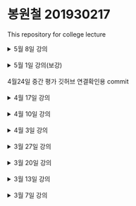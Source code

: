 # 봉원철 201930217

This repository for college lecture
<br>
<details>
<summary>5월 8일 강의</summary>
Arguments 전달

React 컴포넌트에는 `props`라고 불리는 속성을 통해 인자를 전달합니다. 이를 통해 컴포넌트가 데이터를 받고 그에 따라 동작하도록 할 수 있습니다.

```jsx
const MyComponent = (props) => {
  return <div>{props.name}</div>;
}

ReactDOM.render(<MyComponent name="John" />, document.getElementById('root'));
```

조건부 렌더링

React에서는 조건에 따라 다른 엘리먼트를 렌더링할 수 있습니다. 이를 통해 동적으로 UI를 제어할 수 있습니다.

```jsx
const MyComponent = (props) => {
  if (props.isLoggedIn) {
    return <div>Welcome, {props.username}!</div>;
  } else {
    return <div>Please log in.</div>;
  }
}

ReactDOM.render(<MyComponent isLoggedIn={true} username="John" />, document.getElementById('root'));

```
엘리먼트 변수

React에서는 JSX를 사용하여 엘리먼트를 변수에 할당할 수 있습니다. 이를 통해 코드를 더 간결하게 만들고 가독성을 높일 수 있습니다.

```js
const title = <h1>Hello, world!</h1>;

ReactDOM.render(title, document.getElementById('root'));
```
</details>

<br>
<details>

<summary>5월 1일 강의(보강)</summary>


1. useState:
- useState는 React에서 상태를 관리하기 위한 Hook입니다.
- 함수 컴포넌트 내에서 상태를 추가할 수 있게 해줍니다.
- 일반적으로 이전 클래스 기반 컴포넌트에서의 this.state와 this.setState에 해당합니다.
- useState는 배열을 반환하며, 첫 번째 요소는 상태 값이고, 두 번째 요소는 상태를 업데이트하는 함수입니다.

2. useEffect:
- useEffect는 React 컴포넌트가 렌더링될 때마다 특정 작업을 수행하도록 설정하는 Hook입니다.
- 주로 데이터 가져오기, 구독 설정, 수동으로 React 컴포넌트를 업데이트하는 등의 작업을 처리할 때 사용됩니다.
- 클래스 컴포넌트의 라이프사이클 메서드인 componentDidMount, componentDidUpdate, componentWillUnmount 등을 대체합니다.
- useEffect의 콜백 함수는 컴포넌트가 렌더링될 때마다 실행되며, 선택적으로 종속성 배열을 지정하여 특정 값이 변경될 때만 실행되도록 제어할 수 있습니다.

3. 이벤트 핸들링:
- DOM에서 클릭 이벤트를 처리하는 예제 코드
```jsx
<button onclick="activate()">
  Activate
</button>
```
- React에서 클릭 이벤트를 처리하는 예제 코드
```jsx
<button onClick={activate}>
  Activate
</button>
```
<br>

</details><br>
4월24일 중간 평가 깃허브 연결확인용 commit
<br><br>
<details>
<summary>4월 17일 강의</summary>

훅이란?
- 훅(Hook)은 React의 새로운 기능 중 하나로, 함수 컴포넌트에서 상태(state) 및 다른 React 기능을 사용할 수 있게 해줍니다.

useState
- useState 훅은 React 컴포넌트에서 상태를 추가할 수 있도록 해주는 특별한 함수입니다. 이를 통해 함수 컴포넌트에서도 상태를 관리할 수 있게 됩니다.

```jsx
import React, { useState } from 'react';

function ExampleComponent() {
  const [count, setCount] = useState(0);

  return (
    <div>
      <p>You clicked {count} times</p>
      <button onClick={() => setCount(count + 1)}>Click me</button>
    </div>
  );
}

export default ExampleComponent;
```

useEffect
- useEffect 훅은 React 컴포넌트가 렌더링될 때마다 특정 작업을 수행하도록 설정할 수 있습니다. 이를 통해 데이터를 가져오거나 구독을 설정하는 등의 작업을 수행할 수 있습니다.

```jsx
import React, { useState, useEffect } from 'react';

function ExampleComponent() {
  const [count, setCount] = useState(0);

  useEffect(() => {
    document.title = `You clicked ${count} times`;
  }, [count]);

  return (
    <div>
      <p>You clicked {count} times</p>
      <button onClick={() => setCount(count + 1)}>Click me</button>
    </div>
  );
}

export default ExampleComponent;

```

</details><br>


<details><summary>4월 10일 강의</summary>
공휴일 수업 X
</details><br>

<details><summary>4월 3일 강의</summary>

<h3>함수형 컴포넌트</h3>
함수형 컴포넌트는 React에서 컴포넌트를 정의하는 데 사용되는 하나의 방법입니다. 이는 함수로 구성되어 있으며, 주어진 입력(props)에 대해 UI를 반환합니다. 함수형 컴포넌트는 간단하고 가독성이 높으며, React Hooks를 이용하여 상태 관리와 생명주기를 다룰 수 있습니다.

```

```

 
<h3>클래스형 컴포넌트</h3>
클래스형 컴포넌트는 React의 초기 버전에서 사용되었던 컴포넌트 정의 방식입니다. ES6 클래스를 이용하여 정의되며, React.Component 클래스를 상속받습니다. 클래스형 컴포넌트는 state와 생명주기 메서드를 직접 다룰 수 있습니다. 하지만 클래스형 컴포넌
트는 코드가 복잡해질 수 있고, 클래스 바인딩과 메서드 정의 등의 추가 작업이 필요합니다.

<h3>컴포넌트 합성</h3>
- 컴포넌트 합성은 여러 컴포넌트를 합쳐서 하나의 컴포넌트를 만드는 것입니다.
<h3>컴포넌트 추출</h3>
- 복잡한 컴포넌트를 쪼개서 여러 개의 컴포넌트로 나눌 수도 있습니다.
</details><br>

<details><summary>3월 27일 강의</summary>
    <h2>JSX의 역할</h2>
    jsx는 내부적으로 XML/HTML 코드를 자바스크립트로 변환합니다.<br>
    React가 createElemnet함수를 사용하여 자동으로 자바스크립트로 변환해 줍니다.<br>
    만일 JS로 작업할 경우 직접 createElement함수를 사용해야 합니다.<br>
    결국 JSX는 가독성을 높여 주는 역할을 합니다.<br>
    <h3>JSX의 장점</h3>
    코드가 간결해 집니다.<br>
    가독성이 향상 됩니다.<br>
    Injection Attack이라 불리는 해킹 방법을 방어함으로써 보안에 강합니다.<br><br>
    <h2>요약</h2>
    JSX란?<br>
    -자바스크립트와 XML/HTML을 함께 사용할 수 있는 자바스크립트의 확장 문법<br>
    <br>JSX의 역할<br>
    -JSX로 작성된 코드는 모두 자바스크립트 코드로 변환<br>
    -리액트는 JSX 코드를 모두 createElement() 함수를 사용하는 코드로 변환<br>
   <br> JSX의 장점<br>
    -코드가 간결해짐<br>
    -가독성 향상<br>
    -Injection Attack을 방어함으로써 보안성이 올라감<br>
   <br> JSX사용법<br>
    -기본적으로 모든 자바스크립트 문법을 지원<br>
    -자바스크립트에 XML과 HTML을 섞어서 사용<br>
    -중괄호를 사용하여 자바스크립트 코드를 삽입<br><br>
    <h1>엘리먼트 렌더링</h1>
    <h2>엘리먼트의 정의</h2>
    엘리먼트는 리액트 앱을 구성하는 요소를 의미합니다.<br>
    공식페이지에는 "엘리먼트는 리액트 앱의 가장 작은 빌딩 블록들"이라고 설명하고 있습니다.<br>
    웹 사이트의 경우는 DOM 엘리먼트이며 HTML요소를 의미합니다.<br><br>
<h1>컴포넌트와 props</h1>
<h2>컴포넌트에 대해 알아보기</h2><br>
- 리액트는 컴포넌트 기반의 구조를 갖습니다.<br>
- 컴포넌트 구조라는 것은 작은 컴포넌트가 모여 큰 컴포넌트를 구성하고, 다시 이런 컴포넌트들이 모여서 전체 페이지를 구성한다는 것을 의미합니다.<br>
- 컴포넌트 재사용이 가능하기 때문에 전체 코드의 양을 줄일 수 있어 개발 시간과 유지 보수 비용도 줄일 수 있습니다.<br>
- 컴포넌트는 자바스크립트 함수와 입력과 출력이 있다는 면에서는 유사합니다.<br>
- 다만 입력과 출력은, 입력은 Props가 담당하고, 출력은 리액트 엘리먼트의 형태로 출력됩니다.<br>
- 엘리먼트를 필요할 만큼 만들어 사용한다는 면에서는 객체 지향의 개념과 비슷합니다.<br>
<h2>Props에 대해 알아보기</h2><br>
props는 prop(property: 속성, 특성)의 준말입니다.<br>
이 props가 바로 컴포넌트의 속성입니다.<br>
컴포넌트에 어떤 속성, props를 넣느냐에 따라서 속성이 다른 엘리먼트가 출력됩니다.<br>
porps는 컴포넌트에 전달 할 다양한 정보를 담고 있는 자바스크립트 객체입니다.<br>
에어비엔비의 예도 마찬가지입니다.<br>
<h2>Props의 특징</h2><br>
읽기 전용입니다. 변경할 수 없다는 의미입니다.<br>
속성이 다른 엘리먼트를 생성하려면 새로운 props를 컴포넌트에 전달하면 됩니다.<br>



</details><br>

<details>
    <summary>3월 20일 강의</summary>
    <h2>1.리액트의 정의</h2><br>
    'Th e library for web and native user interfaces'<br>
    사용자 인터페이스를 만들기 위한 자바스크립트 라이브러리<br><br>
    <h4> 2.다양한 자바스크립트 UI 프레임워크: Stack overflow trends</h4>
    <h4 >3.리액트 개념 정리</h4>
    - 복잡한 사이트를 쉽고 빠르게 만들고, 관리하기 위해 만들어진 것이 바로 리액트입니다.
    <br> 
    - 다른 표현으로는 SPA를 쉽고 빠르게 만들 수 있도록 해주는 도구라고 생각하면 됩니다.
<h2>1.2 리액트의 장점</h2>
<h4>1.빠른 업데이트와 렌더링 속도</h4>
- 이 것을 가능하게 하는 것이 바로 Virual DOM입니다.<br>
- DOM이란 XML, HTML 문서의 각 항목을 계층으로 표현하여 생성, 변형, 삭제할 수 있도록 돕는 인터페이스입니다. 이 것은 W3C의 표준입니다.<br>
- Virtaul DOM은 DOM 조작이 비효율적인 이유로 속도가 느리기 때문에 고안된 방법입니다.<br>
- DOM은 동기식, Virtual DOM은 비동기식 방법으로 렌더링을 합니다<br>
  
<h4>2.컴포넌트 기반 구조</h4>
- 리액트의 모든 페이지는 컴포넌트로 구성됩니다.<br>
- 하나의 컴포넌트는 다른 여러 개의 컴포넌트의 조합으로 구성할 수 있습니다.<br>
- 그래서 리액트로 개발을 하다 보면 레고 블록을 조립나는 것처럼 컴포넌트를 조합해서 웹사이트를 개발하게 됩니다.<br>
- 아래 그림은 에어비앤비 사이트 화면의 컴포넌트 구조 입니다. 재사용성이 뛰어납니다.<br>
<h4>3.메타에서 오픈소스 프로젝트로 관리하고 있어 계속 발전함</h4>
<h4>4.활발한 지식 공유와 커뮤니티</h4>
<h4>5.모바일 앱 개발가능</h4>
<h2>1.2 리액트의 단점</h2>
<h4>1.방대한 학습량</h4>
<h4>2.높은 상태 관리 복잡도</h4>

</details><br>
<details>
    <summary>3월 13일 강의</summary>
        <details>
            <summary>HTML 살펴보기</summary>
            &nbsp;&nbsp;&nbsp;&nbsp;1. html이란 무엇인가?<br>
            &nbsp;&nbsp;&nbsp;&nbsp;2. 웹사이트의 뼈대를 구성하는 태그들<br>
            &nbsp;&nbsp;&nbsp;&nbsp;3. SPA(Single Page Application)<br>
            ![](./image/MPAvsSPA.png)
        </details>
        <details>
            <summary>자바스크립트</summary>
            &nbsp;&nbsp;&nbsp;&nbsp;1. 자바스크립트란 무엇인가?<br>
            &nbsp;&nbsp;&nbsp;&nbsp;2. ES6(ECMAScript6) - 표준 ECMA-262<br>
            &nbsp;&nbsp;&nbsp;&nbsp;3. 자바스크립트의 자료형<br>
            &nbsp;&nbsp;&nbsp;&nbsp;&nbsp;&nbsp;&nbsp;&nbsp;● var: 중복 선언 가능, 재할당 가능<br>
            &nbsp;&nbsp;&nbsp;&nbsp;&nbsp;&nbsp;&nbsp;&nbsp;● let: 중복 선언 불가능, 재할당 가능<br>
            &nbsp;&nbsp;&nbsp;&nbsp;&nbsp;&nbsp;&nbsp;&nbsp;● const: 중복 선언 불가능, 재할당 불가능<br>
            &nbsp;&nbsp;&nbsp;&nbsp;&nbsp;&nbsp;&nbsp;&nbsp;● Array type: 배열<br>
            &nbsp;&nbsp;&nbsp;&nbsp;&nbsp;&nbsp;&nbsp;&nbsp;● Object type<br>
            &nbsp;&nbsp;&nbsp;&nbsp;4. 자바스크립트의 연산자<br>
            &nbsp;&nbsp;&nbsp;&nbsp;&nbsp;&nbsp;&nbsp;&nbsp;
            비교 연산자, 동등 연산자/일치 연산자, 이진 논리 연산자, 삼항 연산자...<br>
            &nbsp;&nbsp;&nbsp;&nbsp;5. 자바스크립트의 함수<br>
            &nbsp;&nbsp;&nbsp;&nbsp;&nbsp;&nbsp;&nbsp;&nbsp;
            Function statement형: 일반적인 함수의 형태<br>
            &nbsp;&nbsp;&nbsp;&nbsp;&nbsp;&nbsp;&nbsp;&nbsp;
            Arrow function expression형: 화살표 함수<br>
            
            
            
</details>
        </details>
        
</details></details><br>
<details><summary>3월 7일 강의</summary>

# h1
## h2
### h3
#### h4
##### h5
###### h6

# 리스트
1. 첫 번째
2. 두 번째
3. 세 번째

* 첫 번째
* 두 번째

- 첫 번째
- 두 번째

*이탤릭체*
**볼드**
***이탤릭체&볼드***

개행은  
스페이스 두 개

```js
const a = 1;
let b = 2;
//코드
```

[구글 링크](http://google.com)

[페이지내 h3로 이동](#h3)

---
<details>
<summary><strong>접기</strong>/펼치기</summary>
접기/<strong>펼치기<strong>
<!-- ![](./sibadog.jpg) 이미지 -->
</details>
</details>
